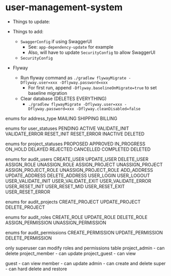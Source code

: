 # user-management-system

* Things to update:
 * Things to add:
     * `SwaggerConfig` if using SwaggerUI
         * See: `app-dependency-update` for example
         * Also, will have to update `SecurityConfig` to allow SwaggerUI
     * `SecurityConfig`

* Flyway
  * Run flyway command as `./gradlew flywayMigrate -Dflyway.user=xxx -Dflyway.password=xxx`
    * For first run, append `-Dflyway.baselineOnMigrate=true` to set baseline migration
  * Clear database (DELETES EVERYTHING)
    * `./gradlew flywayMigrate -Dflyway.user=xxx -Dflyway.password=xxx -Dflyway.cleanDisabled=false`


enums for address_type
    MAILING
    SHIPPING
    BILLING

enums for user_statuses
    PENDING
    ACTIVE
    VALIDATE_INIT
    VALIDATE_ERROR
    RESET_INIT
    RESET_ERROR
    INACTIVE
    DELETED

enums for project_statuses
    PROPOSED
    APPROVED
    IN_PROGRESS
    ON_HOLD
    DELAYED
    REJECTED
    CANCELLED
    COMPLETED
    DELETED

enums for audit_users
    CREATE_USER
    UPDATE_USER
    DELETE_USER
    ASSIGN_ROLE
    UNASSIGN_ROLE
    ASSIGN_PROJECT
    UNASSIGN_PROJECT
    ASSIGN_PROJECT_ROLE
    UNASSIGN_PROJECT_ROLE
    ADD_ADDRESS
    UPDATE_ADDRESS
    DELETE_ADDRESS
    USER_LOGIN
    USER_LOGOUT
    USER_VALIDATE_INIT
    USER_VALIDATE_EXIT
    USER_VALIDATE_ERROR
    USER_RESET_INIT
    USER_RESET_MID
    USER_RESET_EXIT
    USER_RESET_ERROR

enums for audit_projects
    CREATE_PROJECT
    UPDATE_PROJECT
    DELETE_PROJECT

enums for audit_roles
    CREATE_ROLE
    UPDATE_ROLE
    DELETE_ROLE
    ASSIGN_PERMISSION
    UNASSIGN_PERMISSION

enums for audit_permissions
    CREATE_PERMISSION
    UPDATE_PERMISSION
    DELETE_PERMISSION
    

only superuser can modify roles and permissions table
project_admin - can delete
project_member - can update
project_guest - can view

guest - can view
member - can update
admin - can create and delete
super - can hard delete and restore
